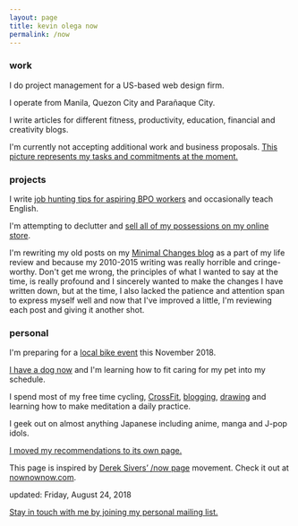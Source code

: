 ```yaml
---
layout: page
title: kevin olega now
permalink: /now
---
```

### work

I do project management for a US-based web design firm.

I operate from Manila, Quezon City and Parañaque City.

I write articles for different fitness, productivity, education, financial and creativity blogs.

I'm currently not accepting additional work and business proposals. [This picture represents my tasks and commitments at the moment.][1]

### projects

I write [job hunting tips for aspiring BPO workers][2] and occasionally teach English.

I'm attempting to declutter and [sell all of my possessions on my online store][3].

I'm rewriting my old posts on my [Minimal Changes blog][4] as a part of my life review and because my 2010-2015 writing was really horrible and cringe-worthy. Don't get me wrong, the principles of what I wanted to say at the time, is really profound and I sincerely wanted to make the changes I have written down, but at the time, I also lacked the patience and attention span to express myself well and now that I've improved a little, I'm reviewing each post and giving it another shot.

### personal

I'm preparing for a [local bike event][5] this November 2018.

[I have a dog now][6] and I'm learning how to fit caring for my pet into my schedule.

I spend most of my free time cycling, [CrossFit][7], [blogging][8], [drawing][9] and learning how to make meditation a daily practice.

I geek out on almost anything Japanese including anime, manga and J-pop idols.

[I moved my recommendations to its own page.][10]

This page is inspired by [Derek Sivers’ /now page][11] movement. Check it out at [nownownow.com][12].

updated: Friday, August 24, 2018

[Stay in touch with me by joining my personal mailing list.][13]

[1]:	https://photos.app.goo.gl/yjNUrU0n9nNWXYU03
[2]:	http://callcentertrainingtips.com/start
[3]:	https://ph.carousell.com/kevinolega/
[4]:	http://minimalchanges.com/
[5]:	http://www.sunlife.cycleph.com/
[6]:	https://www.instagram.com/p/BmHdeaRAnMt/
[7]:	http://prcitycf.com/
[8]:	http://minimalchanges.com
[9]:	https://photos.app.goo.gl/ikZWBgSuOOxXMjaD3
[10]:	http://kevinolega.com/recommends
[11]:	http://sivers.org/nowff
[12]:	http://nownownow.com
[13]:	http://eepurl.com/oCUar
